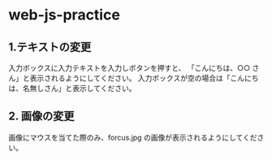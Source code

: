 # web-js-practice

## 1.テキストの変更

入力ボックスに入力テキストを入力しボタンを押すと、
「こんにちは、○○ さん」と表示されるようにしてください。
入力ボックスが空の場合は「こんにちは、名無しさん」と表示してください。

## 2. 画像の変更

画像にマウスを当てた際のみ、forcus.jpg の画像が表示されるようにしてください。
